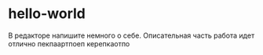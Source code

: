 # hello-world
В редакторе напишите немного о себе.
Описательная часть
работа идет отлично 
пекпаартпоеп
керепкаотпо
